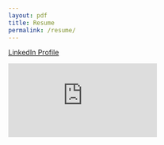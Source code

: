 ```yaml
---
layout: pdf
title: Resume
permalink: /resume/
---
```


[LinkedIn Profile](https://www.linkedin.com/in/ryanbae89/)



<embed src="https://github.com/heybaebae/RyanBaeProfessionalPage/blob/master/files/RyanBaeResume_09272018.pdf">
